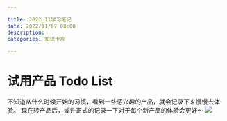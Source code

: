 ```yaml
---

title: 2022_11学习笔记
date: 2022/11/07 00:00
description:
categories: 知识卡片

---
```

# 试用产品 Todo List

不知道从什么时候开始的习惯，看到一些感兴趣的产品，就会记录下来慢慢去体验。
现在转产品后，或许正式的记录一下对于每个新产品的体验会更好～
![](https://images.scar.site/20221107223043.png)

